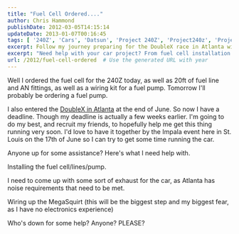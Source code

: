 ```yaml
---
title: "Fuel Cell Ordered...."
author: Chris Hammond
publishDate: 2012-03-05T14:15:14
updateDate: 2013-01-07T00:16:45
tags: [ '240Z', 'Cars', 'Datsun', 'Project 240Z', 'Project240z', 'Project240Zcom' ]
excerpt: Follow my journey preparing for the DoubleX race in Atlanta with my 240Z. I'm tackling fuel cell installation, exhaust modifications, and ECU wiring. Can you help?
excerpt: "Need help with your car project? From fuel cell installation to wiring up MegaSquirt, get support for meeting deadlines and technical challenges."
url: /2012/fuel-cell-ordered  # Use the generated URL with year
---
```

<p>Well I ordered the fuel cell for the 240Z today, as well as 20ft of fuel line and AN fittings, as well as a wiring kit for a fuel pump. Tomorrow I'll probably be ordering a fuel pump.</p> <p>I also entered the <a href="https://www.soloatlanta.com/DoubleX/">DoubleX in Atlanta</a> at the end of June. So now I have a deadline. Though my deadline is actually a few weeks earlier. I'm going to do my best, and recruit my friends, to hopefully help me get this thing running very soon. I'd love to have it together by the Impala event here in St. Louis on the 17th of June so I can try to get some time running the car.</p> <p>Anyone up for some assistance? Here's what I need help with.</p> <p>Installing the fuel cell/lines/pump.</p> <p>I need to come up with some sort of exhaust for the car, as Atlanta has noise requirements that need to be met.</p> <p>Wiring up the MegaSquirt (this will be the biggest step and my biggest fear, as I have no electronics experience)</p> <p>Who's down for some help? Anyone? PLEASE? <img alt="" src="/Providers/HtmlEditorProviders/Fck/FCKeditor/editor/images/smiley/msn/teeth_smile.gif" /></p> <p>&nbsp;</p> <p>&nbsp;</p>


